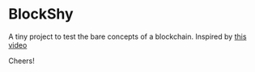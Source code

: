 # BlockShy

A tiny project to test the bare concepts of a blockchain. Inspired by [this video](https://www.youtube.com/watch?v=n-Rwrxos8G0)

Cheers!
